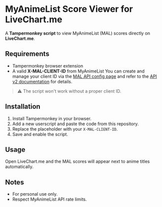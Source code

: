 # MyAnimeList Score Viewer for LiveChart.me

A **Tampermonkey script** to view MyAnimeList (MAL) scores directly on **LiveChart.me**.

## Requirements

- Tampermonkey browser extension
- A valid **X-MAL-CLIENT-ID** from MyAnimeList
  You can create and manage your client ID via the [MAL API config page](https://myanimelist.net/apiconfig) and refer to the [API v2 documentation](https://myanimelist.net/apiconfig/references/api/v2) for details.

> ⚠️ The script won't work without a proper client ID.

## Installation

1. Install Tampermonkey in your browser.
2. Add a new userscript and paste the code from this repository.
3. Replace the placeholder with your `X-MAL-CLIENT-ID`.
4. Save and enable the script.

## Usage

Open LiveChart.me and the MAL scores will appear next to anime titles automatically.

## Notes

- For personal use only.
- Respect MyAnimeList API rate limits.
